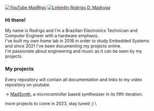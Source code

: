 [![YouTube MadRigo](https://img.shields.io/badge/MadRigo's%20Underground%20Archives-red?style=flat&logo=youtube&logoColor=white)](https://youtube.com/c/MadRigo)  [![LinkedIn Rodrigo D. Madruga](https://img.shields.io/badge/Rodrigo%20D.%20Madruga-blue?style=flat&logo=linkedin&logoColor=white)](https://www.linkedin.com/in/rodrigodmadruga/)

### Hi there!

My name is Rodrigo and I'm a Brazilian Electronics Technician and Computer Engineer with a hardware emphasis.\
I've built my own home lab in 2016 in order to study Embedded Systems and since 2021 I've been documenting my projects online.\
I'm passionate about engineering and music as it can be seen by my projects.

### My projects

Every repository will contain all documentation and links to my video repository on youtube.

→ [MadSynth](https://github.com/Guidoz1k/MadSynth), a microcontroller based synthesizer in its fifth iteration.



more projects to come in 2023, stay tuned ;) \
